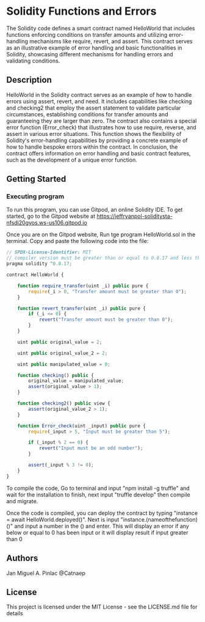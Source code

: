 # Solidity Functions and Errors

The Solidity code defines a smart contract named HelloWorld that includes functions enforcing conditions on transfer amounts and utilizing error-handling mechanisms like require, revert, and assert. This contract serves as an illustrative example of error handling and basic functionalities in Solidity, showcasing different mechanisms for handling errors and validating conditions.

## Description

HelloWorld in the Solidity contract serves as an example of how to handle errors using assert, revert, and need. It includes capabilities like checking and checking2 that employ the assert statement to validate particular circumstances, establishing conditions for transfer amounts and guaranteeing they are larger than zero. The contract also contains a special error function (Error_check) that illustrates how to use require, reverse, and assert in various error situations. This function shows the flexibility of Solidity's error-handling capabilities by providing a concrete example of how to handle bespoke errors within the contract. In conclusion, the contract offers information on error handling and basic contract features, such as the development of a unique error function.

## Getting Started

### Executing program

To run this program, you can use Gitpod, an online Solidity IDE. To get started, go to the Gitpod website at https://jeffryanpol-soliditysta-nfsdi20gyos.ws-us106.gitpod.io

Once you are on the Gitpod website, Run tge program HelloWorld.sol in the terminal. Copy and paste the following code into the file:

```javascript
// SPDX-License-Identifier: MIT
// compiler version must be greater than or equal to 0.8.17 and less than 0.9.0
pragma solidity ^0.8.17;

contract HelloWorld {

    function require_transfer(uint _i) public pure {
        require(_i > 0, "Transfer amount must be greater than 0");
    }

    function revert_transfer(uint _i) public pure {
        if (_i <= 0) {
            revert("Transfer amount must be greater than 0");
        }
    }

    uint public original_value = 2;

    uint public original_value_2 = 2;

    uint public manipulated_value = 0;

    function checking() public {
        original_value = manipulated_value;
        assert(original_value > 1);
    }

    function checking2() public view {
        assert(original_value_2 > 1);
    }

    function Error_check(uint _input) public pure {
        require(_input > 5, "Input must be greater than 5");

        if (_input % 2 == 0) {
            revert("Input must be an odd number");
        }

        assert(_input % 3 != 0);
    }
}

```

To compile the code, Go to terminal and input "npm install -g truffle" and wait for the installation to finish, next input "truffle develop" then compile and migrate.

Once the code is compiled, you can deploy the contract by typing "instance = await HelloWorld.deployed()". Next is input "instance.(nameofthefunction)()" and input a number in the () and enter. This will display an error if any below or equal to 0 has been input or it will display result if input greater than 0
## Authors

Jan Miguel A. Pinlac @Catnaep

## License

This project is licensed under the MIT License - see the LICENSE.md file for details
